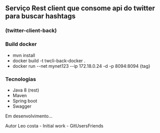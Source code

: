 ## Serviço Rest client que consome api do twitter para buscar hashtags
### (twitter-client-back)

### Build docker
- mvn install
- docker build -t twcli-back-docker .
- docker run --net mynet123 --ip 172.18.0.24 -d -p 8094:8094 {tag}

### Tecnologias

- Java 8 (rest)
- Maven
- Spring boot
- Swagger

Em desenvolvimento...

Autor
Leo costa - Initial work - GitUsersFriends
